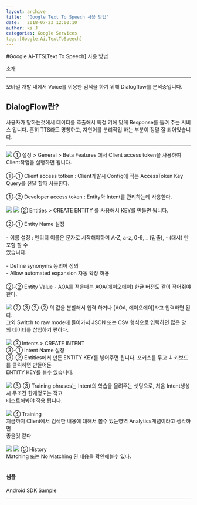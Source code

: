 ```yaml
---
layout: archive
title:  "Google Text To Speech 사용 방법"
date:   2018-07-23 12:00:10
author: ks J
categories: Google Services
tags:[Google,Ai,TextToSpeech]
---
```


#Google Ai-TTS[Text To Speech] 사용 방법

소개
<hr/>
모바일 개발 내에서 Voice를 이용한 검색을 하기 위해 Dialogflow를 분석중입니다. 

## DialogFlow란?
사용자가 말하는것에서 데이터를 추출해서 특정 키에 맞게 Response룰 돌려 주는 서비스 입니다. 
흔히 TTS라도 명칭하고, 자연어를 분리작업 하는 부분이 정말 잘 되어있습니다. 

<hr/>


<img src="{{ site.baseurl }}/assets/ppt_genral.png"  style="width: auto;"/>
① 설정 > General > Beta Features 에서 Client access token을 사용하여 Client작업을 실행하면 됩니다.<br/><br/>
①-① Client access totken   : Client개발시 Config에 적는 AccessToken Key Query를 전달 할때 사용한다.<br/><br/>
①-② Developer access token : Entity와 Intent를 관리하는데 사용한다.<br/><br/>


<img src="{{ site.baseurl }}/assets/ppt_entity_create.png"  style="width: auto;"/>
<img src="{{ site.baseurl }}/assets/ppt_entity_complete.png"  style="width: auto;"/>
② Entities > CREATE ENTITY 를 사용해서 KEY를 만들면 됩니다. <br/><br/>
②-① Entity Name 설정 <br/><br/>
- 이름 설정 : 엔티티 이름은 문자로 시작해야하며 A-Z, a-z, 0-9, _ (밑줄), - (대시) 만 포함 할 수 <br/>있습니다.<br/><br/>
- Define synonyms   동의어 정의 <br/>
- Allow automated expansion 자동 확장 허용<br/><br/>
②-② Entity Value - AOA를 적을때는 AOA(에이오에이) 한글 버전도 같이 적어줘야 한다.<br/><br/>

<img src="{{ site.baseurl }}/assets/ppt_entity_switch_raw_mode.png"  style="width: auto;"/>
②-③ ②-② 의 값을 분할해서 입력 하거나 [AOA, 에이오에이]라고 입력하면 된다. <br/>
그외 Switch to raw mode에 들어가서 JSON 또는 CSV 형식으로 입력하면 많은 양의 데이터를 삽입하기 편하다.<br/><br/>


<img src="{{ site.baseurl }}/assets/ppt_intent_creating.png"  style="width: auto;"/>
③ Intents > CREATE INTENT <br/>
③-① Intent Name 설정<br/>
③-② Entities에서 만든 ENTITY KEY를 넣어주면 됩니다. 포커스를 두고  ↓ 키보드를 클릭하면 만들어둔 <br/>ENTITY KEY를 볼수 있습니다.<br/><br/>

<img src="{{ site.baseurl }}/assets/ppt_intent_training.png"  style="width: auto;"/>
③-③ Training phrases는 Intent의 학습을 올려주는 셋팅으로, 처음 Intent생성시 무조건 한개정도는 적고 <br/>테스트해봐야 적용 됩니다. <br/><br/>


<img src="{{ site.baseurl }}/assets/ppt_training_menu.png"  style="width: auto;"/>
④ Training <br/>
지금까지 Client에서 검색한 내용에 대해서 볼수 있는영역 Analytics개념이라고 생각하면 <br/>
좋을것 같다<br/><br/>


<img src="{{ site.baseurl }}/assets/ppt_history_matching.png"  style="width: auto;"/>
<img src="{{ site.baseurl }}/assets/ppt_history_not_matching.png"  style="width: auto;"/>
⑤ History<br/>
Matching 또는 No Matching 된 내용을 확인해볼수 있다. <br/><br/>

#### 샘플
Android SDK [Sample](https://github.com/dialogflow/dialogflow-android-client)
<hr/>
